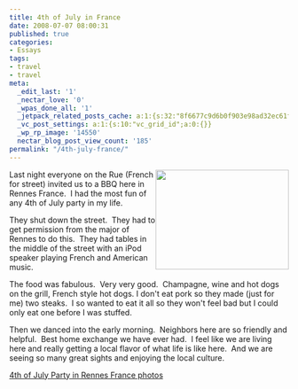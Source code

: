 ```yaml
---
title: 4th of July in France
date: 2008-07-07 08:00:31
published: true
categories:
- Essays
tags:
- travel
- travel
meta:
  _edit_last: '1'
  _nectar_love: '0'
  _wpas_done_all: '1'
  _jetpack_related_posts_cache: a:1:{s:32:"8f6677c9d6b0f903e98ad32ec61f8deb";a:2:{s:7:"expires";i:1491432641;s:7:"payload";a:3:{i:0;a:1:{s:2:"id";i:4406;}i:1;a:1:{s:2:"id";i:4410;}i:2;a:1:{s:2:"id";i:4404;}}}}
  _vc_post_settings: a:1:{s:10:"vc_grid_id";a:0:{}}
  _wp_rp_image: '14550'
  nectar_blog_post_view_count: '185'
permalink: "/4th-july-france/"
---
```

<a href="http://flickr.com/photos/eaglechris/2641769002/in/set-72157606028718089/"><img class="alignright" style="float: right;" src="{{ site.baseurl }}/posts/2008/07/2641769002_d5819e762a_m.jpg" alt="" width="240" height="180" /></a>Last night everyone on the Rue (French for street) invited us to a BBQ here in Rennes France.  I had the most fun of any 4th of July party in my life.

They shut down the street.  They had to get permission from the major of Rennes to do this.  They had tables in the middle of the street with an iPod speaker playing French and American music.

The food was fabulous.  Very very good.  Champagne, wine and hot dogs on the grill, French style hot dogs. I don't eat pork so they made (just for me) two steaks.  I so wanted to eat it all so they won't feel bad but I could only eat one before I was stuffed.

Then we danced into the early morning.  Neighbors here are so friendly and helpful.  Best home exchange we have ever had.  I feel like we are living here and really getting a local flavor of what life is like here.  And we are seeing so many great sights and enjoying the local culture.

<a href="http://flickr.com/photos/eaglechris/2641769002/in/set-72157606028718089/">4th of July Party in Rennes France photos</a></p>
